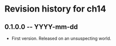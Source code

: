 # Revision history for ch14

## 0.1.0.0 -- YYYY-mm-dd

* First version. Released on an unsuspecting world.
